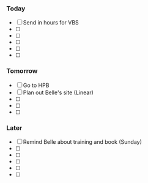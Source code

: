 ### Today

- [ ] Send in hours for VBS
- [ ]
- [ ]
- [ ]
- [ ]
- [ ]

### Tomorrow

- [ ] Go to HPB
- [ ] Plan out Belle's site (Linear)
- [ ]
- [ ]
- [ ]

### Later

- [ ] Remind Belle about training and book (Sunday)
- [ ]
- [ ]
- [ ]
- [ ]
- [ ]
